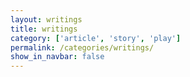 ```yaml
---
layout: writings
title: writings
category: ['article', 'story', 'play']
permalink: /categories/writings/
show_in_navbar: false
---
```


